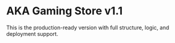 # AKA Gaming Store v1.1

This is the production-ready version with full structure, logic, and deployment support.